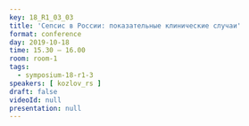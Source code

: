 ```yaml
---
key: 18_R1_03_03
title: 'Сепсис в России: показательные клинические случаи'
format: conference
day: 2019-10-18
time: 15.30 – 16.00
room: room-1
tags:
  - symposium-18-r1-3
speakers: [ kozlov_rs ]
draft: false
videoId: null
presentation: null
---
```

